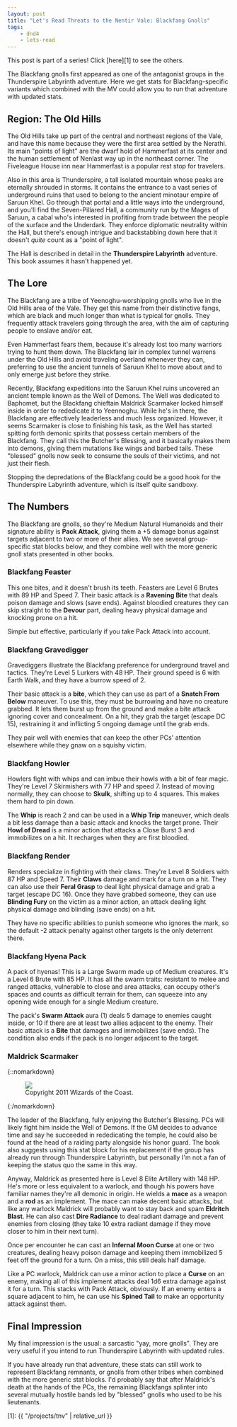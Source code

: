 ```yaml
---
layout: post
title: "Let's Read Threats to the Nentir Vale: Blackfang Gnolls"
tags:
    - dnd4
    - lets-read
---
```


This post is part of a series! Click [here][1] to see the others.

The Blackfang gnolls first appeared as one of the antagonist groups in the
Thunderspire Labyrinth adventure. Here we get stats for Blackfang-specific
variants which combined with the MV could allow you to run that adventure with
updated stats.

## Region: The Old Hills

The Old Hills take up part of the central and northeast regions of the Vale, and
have this name because they were the first area settled by the Nerathi. Its main
"points of light" are the dwarf hold of Hammerfast at its center and the human
settlement of Nenlast way up in the northeast corner. The Fiveleague House inn
near Hammerfast is a popular rest stop for travelers.

Also in this area is Thunderspire, a tall isolated mountain whose peaks are
eternally shrouded in storms. It contains the entrance to a vast series of
underground ruins that used to belong to the ancient minotaur empire of Saruun
Khel. Go through that portal and a little ways into the underground, and you'll
find the Seven-Pillared Hall, a community run by the Mages of Saruun, a cabal
who's interested in profiting from trade between the people of the surface and
the Underdark. They enforce diplomatic neutrality within the Hall, but there's
enough intrigue and backstabbing down here that it doesn't _quite_ count as a
"point of light".

The Hall is described in detail in the **Thunderspire Labyrinth**
adventure. This book assumes it hasn't happened yet.

## The Lore

The Blackfang are a tribe of Yeenoghu-worshipping gnolls who live in the Old
Hills area of the Vale. They get this name from their distinctive fangs, which
are black and much longer than what is typical for gnolls. They frequently
attack travelers going through the area, with the aim of capturing people to
enslave and/or eat.

Even Hammerfast fears them, because it's already lost too many warriors trying
to hunt them down. The Blackfang lair in complex tunnel warrens under the Old
Hills and avoid traveling overland whenever they can, preferring to use the
ancient tunnels of Saruun Khel to move about and to only emerge just before they
strike.

Recently, Blackfang expeditions into the Saruun Khel ruins uncovered an ancient
temple known as the Well of Demons. The Well was dedicated to Baphomet, but the
Blackfang chieftain Maldrick Scarmaker locked himself inside in order to
rededicate it to Yeennoghu. While he's in there, the Blackfang are effectively
leaderless and much less organized. However, it seems Scarmaker is close to
finishing his task, as the Well has started spitting forth demonic spirits that
possess certain members of the Blackfang. They call this the Butcher's Blessing,
and it basically makes them into demons, giving them mutations like wings and
barbed tails. These "blessed" gnolls now seek to consume the souls of their
victims, and not just their flesh.

Stopping the depredations of the Blackfang could be a good hook for the
Thunderspire Labyrinth adventure, which is itself quite sandboxy.

## The Numbers

The Blackfang are gnolls, so they're Medium Natural Humanoids and their
signature ability is **Pack Attack**, giving them a +5 damage bonus against
targets adjacent to two or more of their allies. We see several group-specific
stat blocks below, and they combine well with the more generic gnoll stats
presented in other books.

### Blackfang Feaster

This one bites, and it doesn't brush its teeth. Feasters are Level 6 Brutes with
89 HP and Speed 7. Their basic attack is a **Ravening Bite** that deals poison
damage and slows (save ends). Against bloodied creatures they can skip straight
to the **Devour** part, dealing heavy physical damage and knocking prone on a
hit.

Simple but effective, particularly if you take Pack Attack into account.

### Blackfang Gravedigger

Gravediggers illustrate the Blackfang preference for underground travel and
tactics. They're Level 5 Lurkers with 48 HP. Their ground speed is 6 with Earth
Walk, and they have a burrow speed of 2.

Their basic attack is a **bite**, which they can use as part of a **Snatch From
Below** maneuver. To use this, they must be burrowing and have no creature
grabbed. It lets them burst up from the ground and make a bite attack ignoring
cover and concealment. On a hit, they grab the target (escape DC 15),
restraining it and inflicting 5 ongoing damage until the grab ends.

They pair well with enemies that can keep the other PCs' attention elsewhere
while they gnaw on a squishy victim.

### Blackfang Howler

Howlers fight with whips and can imbue their howls with a bit of fear
magic. They're Level 7 Skirmishers with 77 HP and speed 7. Instead of moving
normally, they can choose to **Skulk**, shifting up to 4 squares. This makes
them hard to pin down.

The **Whip** is reach 2 and can be used in a **Whip Trip** maneuver, which deals
a bit less damage than a basic attack and knocks the target prone. Their **Howl
of Dread** is a minor action that attacks a Close Burst 3 and immobilizes on a
hit. It recharges when they are first bloodied.

### Blackfang Render

Renders specialize in fighting with their claws. They're Level 8 Soldiers with
87 HP and Speed 7. Their **Claws** damage and mark for a turn on a hit. They can
also use their **Feral Grasp** to deal light physical damage and grab a target
(escape DC 16). Once they have grabbed someone, they can use **Blinding Fury**
on the victim as a minor action, an attack dealing light physical damage and
blinding (save ends) on a hit.

They have no specific abilities to punish someone who ignores the mark, so the
default -2 attack penalty against other targets is the only deterrent there.

### Blackfang Hyena Pack

A pack of hyenas! This is a Large Swarm made up of Medium creatures. It's a
Level 6 Brute with 85 HP. It has all the swarm traits: resistant to melee and
ranged attacks, vulnerable to close and area attacks, can occupy other's spaces
and counts as difficult terrain for them, can squeeze into any opening wide
enough for a single Medium creature.

The pack's **Swarm Attack** aura (1) deals 5 damage to enemies caught inside, or
10 if there are at least two allies adjacent to the enemy. Their basic attack is
a **Bite** that damages and immobilizes (save ends). The condition also ends if
the pack is no longer adjacent to the target.

### Maldrick Scarmaker

{::nomarkdown}
<figure class="center">
  <img src="{{ "/assets/wir-tnv-gnoll-maldrick.png" | absolute_url }}"/>
  <figcaption>
    Copyright 2011 Wizards of the Coast.
  </figcaption>
</figure>
{:/nomarkdown}

The leader of the Blackfang, fully enjoying the Butcher's Blessing. PCs will
likely fight him inside the Well of Demons. If the GM decides to advance time
and say he succeeded in rededicating the temple, he could also be found at the
head of a raiding party alongside his honor guard. The book also suggests using
this stat block for his replacement if the group has already run through
Thunderspire Labyrinth, but personally I'm not a fan of keeping the status quo
the same in this way.

Anyway, Maldrick as presented here is Level 8 Elite Artillery with 148 HP. He's
more or less equivalent to a warlock, and though his powers have familiar names
they're all demonic in origin. He wields a **mace** as a weapon and a **rod** as
an implement. The mace can make decent basic attacks, but like any warlock
Maldrick will probably want to stay back and spam **Eldritch Blast**. He can
also cast **Dire Radiance** to deal radiant damage and prevent enemies from
closing (they take 10 extra radiant damage if they move closer to him in their
next turn).

Once per encounter he can cast an **Infernal Moon Curse** at one or two
creatures, dealing heavy poison damage and keeping them immobilized 5 feet off
the ground for a turn. On a miss, this still deals half damage.

Like a PC warlock, Maldrick can use a minor action to place a **Curse** on an
enemy, making all of this implement attacks deal 1d6 extra damage against it for
a turn. This stacks with Pack Attack, obviously. If an enemy enters a square
adjacent to him, he can use his **Spined Tail** to make an opportunity attack
against them.

## Final Impression

My final impression is the usual: a sarcastic "yay, more gnolls". They are very
useful if you intend to run Thunderspire Labyrinth with updated rules.

If you have already run that adventure, these stats can still work to represent
Blackfang remnants, or gnolls from other tribes when combined with the more
generic stat blocks. I'd probably say that after Maldrick's death at the hands
of the PCs, the remaining Blackfangs splinter into several mutually hostile
bands led by "blessed" gnolls who used to be his lieutenants.

[1]: {{ "/projects/tnv" | relative_url }}
